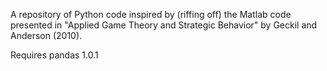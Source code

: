 A repository of Python code inspired by (riffing off) the Matlab code presented in "Applied Game Theory and Strategic Behavior" by Geckil and Anderson (2010).

Requires pandas 1.0.1
